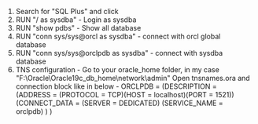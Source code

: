 1. Search for "SQL Plus" and click
2. RUN "/ as sysdba" - Login as sysdba 
3. RUN "show pdbs"  - Show all database
4. RUN "conn sys/sys@orcl as sysdba" - connect with orcl global database
5. RUN "conn sys/sys@orclpdb as sysdba" - connect with sysdba database
6. TNS configuration -
   Go to your oracle_home folder, in my case "F:\Oracle\Oracle19c_db_home\network\admin"
   Open tnsnames.ora and connection block like in below -
        ORCLPDB =
  (DESCRIPTION =
    (ADDRESS = (PROTOCOL = TCP)(HOST = localhost)(PORT = 1521))
    (CONNECT_DATA =
      (SERVER = DEDICATED)
      (SERVICE_NAME = orclpdb)
    )
  )


